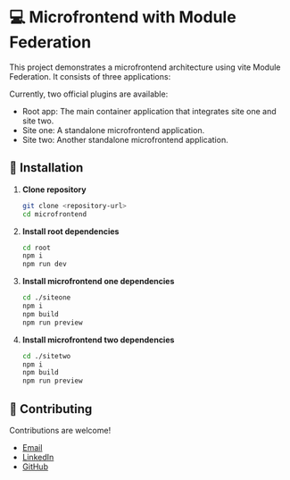 # 💻 Microfrontend with Module Federation

This project demonstrates a microfrontend architecture using vite Module Federation. It consists of three applications:

Currently, two official plugins are available:

- Root app: The main container application that integrates site one and site two.
- Site one: A standalone microfrontend application.
- Site two: Another standalone microfrontend application.


## 🚀 Installation
1. **Clone repository**
   ```bash
   git clone <repository-url>
   cd microfrontend
   ```
2. **Install root dependencies**

   ```bash
   cd root
   npm i
   npm run dev
   ```
2. **Install microfrontend one dependencies**
   ```bash
   cd ./siteone
   npm i
   npm build
   npm run preview
   ````
2. **Install microfrontend two dependencies**
   ```bash
   cd ./sitetwo
   npm i
   npm build
   npm run preview
   ```



## 🙏 Contributing
Contributions are welcome!

- [Email](ydhiman20@gmail.com)
- [LinkedIn](https://www.linkedin.com/in/ydhiman20/)
- [GitHub](https://github.com/ydhiman20/) 
